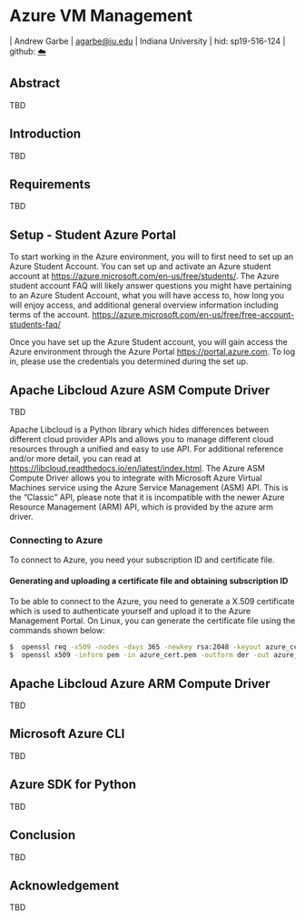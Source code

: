 # Azure VM Management


| Andrew Garbe
| agarbe@iu.edu
| Indiana University
| hid: sp19-516-124
| github: [:cloud:](https://github.com/cloudmesh-community/sp19-516-124/edit/master/project-report/report.md)

## Abstract

TBD

## Introduction

TBD

## Requirements

TBD

## Setup - Student Azure Portal
To start working in the Azure environment, you will to first need to set up an Azure Student Account. 
You can set up and activate an Azure student account at <https://azure.microsoft.com/en-us/free/students/>. 
The Azure student account FAQ will likely answer questions you might have pertaining to an Azure Student Account, what you will have access to, how long you will enjoy access, and additional general overview information including terms of the account. <https://azure.microsoft.com/en-us/free/free-account-students-faq/>

Once you have set up the Azure Student account, you will gain access the Azure environment through the Azure Portal <https://portal.azure.com>. To log in, please use the credentials you determined during the set up.

## Apache Libcloud Azure ASM Compute Driver

TBD

Apache Libcloud is a Python library which hides differences between different cloud provider APIs and allows you to manage different cloud resources through a unified and easy to use API. For additional reference and/or more detail, you can read at <https://libcloud.readthedocs.io/en/latest/index.html>. 
The Azure ASM Compute Driver allows you to integrate with Microsoft Azure Virtual Machines service using the Azure Service Management (ASM) API. This is the “Classic” API, please note that it is incompatible with the newer Azure Resource Management (ARM) API, which is provided by the azure arm driver.

### Connecting to Azure
To connect to Azure, you need your subscription ID and certificate file.

#### Generating and uploading a certificate file and obtaining subscription ID
To be able to connect to the Azure, you need to generate a X.509 certificate which is used to authenticate yourself and upload it to the Azure Management Portal.
On Linux, you can generate the certificate file using the commands shown below:

```bash
$  openssl req -x509 -nodes -days 365 -newkey rsa:2048 -keyout azure_cert.pem -out azure_cert.pem
$  openssl x509 -inform pem -in azure_cert.pem -outform der -out azure_cert.cer
```


## Apache Libcloud Azure ARM Compute Driver

TBD

## Microsoft Azure CLI

TBD

## Azure SDK for Python

TBD

## Conclusion

TBD

## Acknowledgement

TBD
